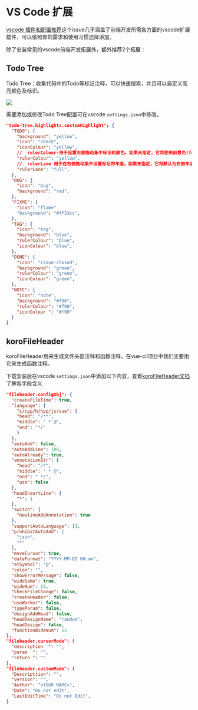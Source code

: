 # VS Code 扩展

[vscode 插件和配置推荐](https://github.com/varHarrie/Dawn-Blossoms/issues/10)这个issue几乎涵盖了前端开发所需各方面的vscode扩展插件，可以依照你的需求和使用习惯选择添加。

除了安装常见的vscode前端开发拓展外，额外推荐2个拓展：

## Todo Tree

Todo Tree：收集代码中的Todo等标记注释，可以快速搜索，并且可以自定义高亮颜色及标识。

![](../../.vuepress/public/images/docImg/Snipaste_2021-09-24_09-44-32.png)

需要添加或修改Todo Tree配置可在vscode `settings.json`中修改。

```json
"todo-tree.highlights.customHighlight": {
  "TODO": {
    "background": "yellow",
    "icon": "check",
    "iconColour": "yellow",
    //  rulerColour-用于设置右侧拖动条中标记的颜色。如果未指定，它将使用前景色(foreground)。
    "rulerColour": "yellow",
    //  rulerLane 用于在右侧拖动条中设置标记的车道。如果未指定，它将默认为右侧车道。使用 left ， center ， right 或 full 之一。您也可以使用 none 禁用标尺标记。
    "rulerLane": "full",
  },
  "BUG": {
    "icon": "bug",
    "background": "red",
  },
  "FIXME": {
    "icon": "flame"
    "background": "#ff33cc",
  },
  "TAG": {
    "icon": "tag",
    "background": "blue",
    "rulerColour": "blue",
    "iconColour": "blue",
  },
  "DONE": {
    "icon": "issue-closed",
    "background": "green",
    "rulerColour": "green",
    "iconColour": "green",
  },
  "NOTE": {
    "icon": "note",
    "background": "#f90",
    "rulerColour": "#f90",
    "iconColour ": "#f90"
  }
}
```

## koroFileHeader

koroFileHeader用来生成文件头部注释和函数注释，在vue-cli项目中我们主要用它来生成函数注释。

下载安装后在vscode `settings.json`中添加以下内容，查看[koroFileHeader文档](https://github.com/OBKoro1/koro1FileHeader/wiki/%E9%85%8D%E7%BD%AE%E5%AD%97%E6%AE%B5)了解各字段含义

```json
"fileheader.configObj": {
  "createFileTime": true,
  "language": {
    "c/cpp/h/hpp/js/vue": {
    "head": "/**",
    "middle": " * @",
    "end": "*/"
    }
  },
  "autoAdd": false,
  "autoAddLine": 100,
  "autoAlready": true,
  "annotationStr": {
    "head": "/*",
    "middle": " * @",
    "end": " */",
    "use": false
  },
  "headInsertLine": {
    "*": 1
  },
  "switch": {
    "newlineAddAnnotation": true
  },
  "supportAutoLanguage": [],
  "prohibitAutoAdd": [
    "json",
    "*"
  ],
  "moveCursor": true,
  "dateFormat": "YYYY-MM-DD HH:mm",
  "atSymbol": "@",
  "colon": "",
  "showErrorMessage": false,
  "wideSame": true,
  "wideNum": 15,
  "CheckFileChange": false,
  "createHeader": false,
  "useWorker": false,
  "typeParam": false,
  "designAddHead": false,
  "headDesignName": "random",
  "headDesign": false,
  "functionWideNum": 12
},
"fileheader.cursorMode": {
  "description  ": "",
  "param  ": "",
  "return ": ""
},
"fileheader.customMade": {
  "Descripttion": "",
  "version": "",
  "Author": "<YOUR NAME>",
  "Date": "Do not edit",
  "LastEditTime": "Do not Edit",
}
```